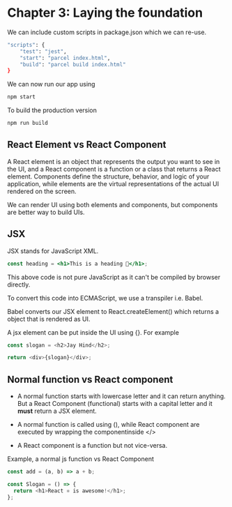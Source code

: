 # Chapter 3: Laying the foundation

We can include custom scripts in package.json which we can re-use.

```bash
"scripts": {
    "test": "jest",
    "start": "parcel index.html",
    "build": "parcel build index.html"
}
```

We can now run our app using

```bash
npm start
```

To build the production version

```bash
npm run build
```

## React Element vs React Component

A React element is an object that represents the output you want to see in the UI, and a React component is a function or a class that returns a React element. Components define the structure, behavior, and logic of your application, while elements are the virtual representations of the actual UI rendered on the screen.

We can render UI using both elements and components, but components are better way to build UIs.

## JSX

JSX stands for JavaScript XML.

```jsx
const heading = <h1>This is a heading 🚀</h1>;
```

This above code is not pure JavaScript as it can't be compiled by browser directly.

To convert this code into ECMAScript, we use a transpiler i.e. Babel.

Babel converts our JSX element to React.createElement() which returns a object that is rendered as UI.

A jsx element can be put inside the UI using {}. For example

```js
const slogan = <h2>Jay Hind</h2>;
```

```js
return <div>{slogan}</div>;
```

## Normal function vs React component

- A normal function starts with lowercase letter and it can return anything. But a React Component (functional) starts with a capital letter and it **must** return a JSX element.

- A normal function is called using (), while React component are executed by wrapping the componentinside </>

- A React component is a function but not vice-versa.

Example, a normal js function vs React Component

```js
const add = (a, b) => a + b;
```

```js
const Slogan = () => {
  return <h1>React ⚛ is awesome!</h1>;
};
```
